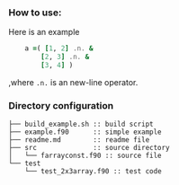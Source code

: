 ### How to use:

Here is an example

```fortran
    a =( [1, 2] .n. & 
        [2, 3] .n. &
        [3, 4] )
```
,where ```.n.``` is an new-line operator.


### Directory configuration

```
├── build_example.sh :: build script 
├── example.f90      :: simple example
├── readme.md        :: readme file
├── src              :: source directory
│   └── farrayconst.f90 :: source file
└── test
    └── test_2x3array.f90 :: test code
```



